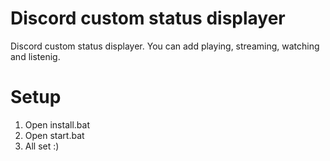 # Discord custom status displayer
Discord custom status displayer. You can add playing, streaming, watching and listenig.

# Setup
1. Open install.bat
2. Open start.bat
3. All set :)
